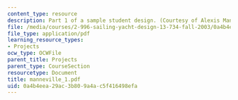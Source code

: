```yaml
---
content_type: resource
description: Part 1 of a sample student design. (Courtesy of Alexis Manneville.)
file: /media/courses/2-996-sailing-yacht-design-13-734-fall-2003/0a4b4eea29ac3b809a4ac5f416498efa_manneville_1.pdf
file_type: application/pdf
learning_resource_types:
- Projects
ocw_type: OCWFile
parent_title: Projects
parent_type: CourseSection
resourcetype: Document
title: manneville_1.pdf
uid: 0a4b4eea-29ac-3b80-9a4a-c5f416498efa
---
```

